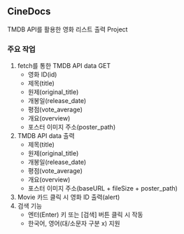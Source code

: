 ## CineDocs

TMDB API를 활용한 영화 리스트 출력 Project

### 주요 작업

1. fetch를 통한 TMDB API data GET
   - 영화 ID(id)
   - 제목(title)
   - 원제(original_title)
   - 개봉일(release_date)
   - 평점(vote_average)
   - 개요(overview)
   - 포스터 이미지 주소(poster_path)
2. TMDB API data 출력
   - 제목(title)
   - 원제(original_title)
   - 개봉일(release_date)
   - 평점(vote_average)
   - 개요(overview)
   - 포스터 이미지 주소(baseURL + fileSize + poster_path)
3. Movie 카드 클릭 시 영화 ID 출력(alert)
4. 검색 기능
   - 엔터(Enter) 키 또는 [검색] 버튼 클릭 시 작동
   - 한국어, 영어(대/소문자 구분 x) 지원
